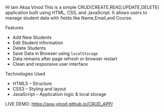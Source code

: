 Hi Iam Aksa Vinod 
This is a simple CRUD(CREATE,READ,UPDATE,DELETE) application built using HTML, CSS, and JavaScript. It allows users to manage student data with fields like Name,Email,and Course.

Features
-  Add New Students
-  Edit Student Information
-  Delete Students
-  Save Data in Browser using `localStorage`
-  Data remains after page refresh or browser restart
-  Clean and responsive user interface

 Technologies Used
 * HTML5 – Structure
 * CSS3 – Styling and layout
 * JavaScript – Application logic & local storage

   
LIVE DEMO: https://axa-vinod.github.io/CRUD_APP/
